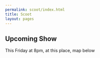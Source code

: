 ```yaml
---
permalink: scoot/index.html
title: Scoot
layout: pages
---
```

## Upcoming Show

This Friday at 8pm, at this place, map below

<iframe url="/abraddock.jpg" width="600" height="450" frameborder="0" style="border:0"></iframe>
